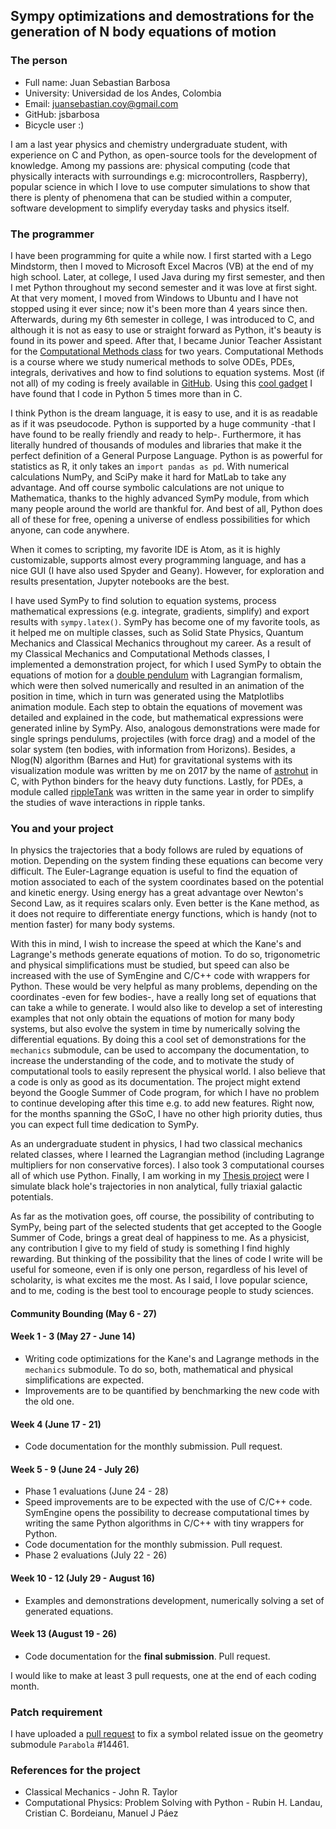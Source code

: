 ## Sympy optimizations and demostrations for the generation of N body equations of motion

### The person
- Full name: Juan Sebastian Barbosa
- University: Universidad de los Andes, Colombia
- Email: juansebastian.coy@gmail.com
- GitHub: jsbarbosa
- Bicycle user :)

I am a last year physics and chemistry undergraduate student, with experience on C and Python, as open-source tools for the development of knowledge. Among my passions are: physical computing (code that physically interacts with surroundings e.g: microcontrollers, Raspberry), popular science in which I love to use computer simulations to show that there is plenty of phenomena that can be studied within a computer, software development to simplify everyday tasks and physics itself.

### The programmer

I have been programming for quite a while now. I first started with a Lego Mindstorm, then I moved to Microsoft Excel Macros (VB) at the end of my high school. Later, at college, I used Java during my first semester, and then I met Python throughout my second semester and it was love at first sight. At that very moment, I moved from Windows to Ubuntu and I have not stopped using it ever since; now it's been more than 4 years since then. Afterwards, during my 6th semester in college, I was introduced to C, and although it is not as easy to use or straight forward as Python, it's beauty is found in its power and speed. After that, I became Junior Teacher Assistant for the [Computational Methods class](https://github.com/ComputoCienciasUniandes/MetodosComputacionales) for two years. Computational Methods is a course where we study numerical methods to solve ODEs, PDEs, integrals, derivatives and how to find solutions to equation systems. Most (if not all) of my coding is freely available in [GitHub](http://www.github.com/jsbarbosa). Using this [cool gadget](http://ionicabizau.github.io/github-profile-languages/?user=%2540jsbarbosa) I have found that I code in Python 5 times more than in C.

I think Python is the dream language, it is easy to use, and it is as readable as if it was pseudocode. Python is supported by a huge community -that I have found to be really friendly and ready to help-. Furthermore, it has literally hundred of thousands of modules and libraries that make it the perfect definition of a General Purpose Language. Python is as powerful for statistics as R, it only takes an `import pandas as pd`. With numerical calculations NumPy, and SciPy make it hard for MatLab to take any advantage. And off course symbolic calculations are not unique to Mathematica, thanks to the highly advanced SymPy module, from which many people around the world are thankful for. And best of all, Python does all of these for free, opening a universe of endless possibilities for which anyone, can code anywhere.

When it comes to scripting, my favorite IDE is Atom, as it is highly customizable, supports almost every programming language, and has a nice GUI (I have also used Spyder and Geany). However, for exploration and results presentation, Jupyter notebooks are the best.

I have used SymPy to find solution to equation systems, process mathematical expressions (e.g. integrate, gradients, simplify) and export results with `sympy.latex()`. SymPy has become one of my favorite tools, as it helped me on multiple classes, such as Solid State Physics, Quantum Mechanics and Classical Mechanics throughout my career. As a result of my Classical Mechanics and Computational Methods classes, I implemented a demonstration project, for which I used SymPy to obtain the equations of motion for a [double pendulum](https://github.com/ComputoCienciasUniandes/Demonstrations/tree/master/DoublePendulum) with Lagrangian formalism, which were then solved numerically and resulted in an animation of the position in time, which in turn was generated using the Matplotlibs animation module. Each step to obtain the equations of movement was detailed and explained in the code, but mathematical expressions were generated inline by SymPy. Also, analogous demonstrations were made for single springs pendulums, projectiles (with force drag) and a model of the solar system (ten bodies, with information from Horizons). Besides, a Nlog(N) algorithm (Barnes and Hut) for gravitational systems with its visualization module was written by me on 2017 by the name of [astrohut](https://jsbarbosa.github.io/astrohut/) in C, with Python binders for the heavy duty functions. Lastly, for PDEs, a module called [rippleTank](https://jsbarbosa.github.io/rippleTank/) was written in the same year in order to simplify the studies of wave interactions in ripple tanks.  

### You and your project
In physics the trajectories that a body follows are ruled by equations of motion. Depending on the system finding these equations can become very difficult. The Euler-Lagrange equation is useful to find the equation of motion associated to each of the system coordinates based on the potential and kinetic energy. Using energy has a great advantage over Newton's Second Law, as it requires scalars only. Even better is the Kane method, as it does not require to differentiate energy functions, which is handy (not to mention faster) for many body systems.

With this in mind, I wish to increase the speed at which the Kane's and Lagrange's methods generate equations of motion. To do so, trigonometric and physical simplifications must be studied, but speed can also be increased with the use of SymEngine and C/C++ code with wrappers for Python. These would be very helpful as many problems, depending on the coordinates -even for few bodies-, have a really long set of equations that can take a while to generate. I would also like to develop a set of interesting examples that not only obtain the equations of motion for many body systems, but also evolve the system in time by numerically solving the differential equations. By doing this a cool set of demonstrations for the `mechanics` submodule, can be used to accompany the documentation, to increase the understanding of the code, and to motivate the study of computational tools to easily represent the physical world. I also believe that a code is only as good as its documentation. The project might extend beyond the Google Summer of Code program, for which I have no problem to continue developing after this time e.g. to add new features. Right now, for the months spanning the GSoC, I have no other high priority duties, thus you can expect full time dedication to SymPy.

As an undergraduate student in physics, I had two classical mechanics related classes, where I learned the Lagrangian method (including Lagrange multipliers for non conservative forces). I also took 3 computational courses all of which use Python. Finally, I am working in my [Thesis project](https://github.com/jsbarbosa/TesisFisica) were I simulate black hole's trajectories in non analytical, fully triaxial galactic potentials.

As far as the motivation goes, off course, the possibility of contributing to SymPy, being part of the selected students that get accepted to the Google Summer of Code, brings a great deal of happiness to me. As a physicist, any contribution I give to my field of study is something I find highly rewarding. But thinking of the possibility that the lines of code I write will be useful for someone, even if is only one person, regardless of his level of scholarity, is what excites me the most. As I said, I love popular science, and to me, coding is the best tool to encourage people to study sciences.

#### Community Bounding (May 6 - 27)
#### Week 1 - 3 (May 27 - June 14)
- Writing code optimizations for the Kane's and Lagrange methods in the `mechanics` submodule. To do so, both, mathematical and physical simplifications are expected.
- Improvements are to be quantified by benchmarking the new code with the old one.

#### Week 4 (June 17 - 21)
- Code documentation for the monthly submission. Pull request.

#### Week 5 - 9 (June 24 - July 26)
- Phase 1 evaluations (June 24 - 28)
- Speed improvements are to be expected with the use of C/C++ code. SymEngine opens the possibility to decrease computational times by writing the same Python algorithms in C/C++ with tiny wrappers for Python.
- Code documentation for the monthly submission. Pull request.
- Phase 2 evaluations (July 22 - 26)

#### Week 10 - 12 (July 29 - August 16)
- Examples and demonstrations development, numerically solving a set of generated equations.

#### Week 13 (August 19 - 26)
- Code documentation for the **final submission**. Pull request.

I would like to make at least 3 pull requests, one at the end of each coding month.

### Patch requirement
I have uploaded a [pull request](https://github.com/sympy/sympy/pull/16601) to fix a symbol related issue on the geometry submodule `Parabola` #14461.

### References for the project
- Classical Mechanics - John R. Taylor
- Computational Physics: Problem Solving with Python - Rubin H. Landau, Cristian C. Bordeianu, Manuel J Páez
